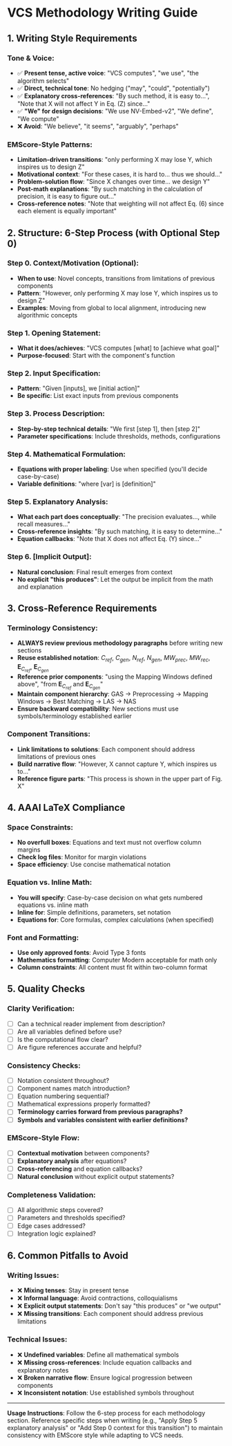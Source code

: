 # **VCS Methodology Writing Guide**

## **1. Writing Style Requirements**

### **Tone & Voice**:
- ✅ **Present tense, active voice**: "VCS computes", "we use", "the algorithm selects"
- ✅ **Direct, technical tone**: No hedging ("may", "could", "potentially")
- ✅ **Explanatory cross-references**: "By such method, it is easy to...", "Note that X will not affect Y in Eq. (Z) since..."
- ✅ **"We" for design decisions**: "We use NV-Embed-v2", "We define", "We compute"
- ❌ **Avoid**: "We believe", "it seems", "arguably", "perhaps"

### **EMScore-Style Patterns**:
- **Limitation-driven transitions**: "only performing X may lose Y, which inspires us to design Z"
- **Motivational context**: "For these cases, it is hard to... thus we should..."
- **Problem-solution flow**: "Since X changes over time... we design Y"
- **Post-math explanations**: "By such matching in the calculation of precision, it is easy to figure out..."
- **Cross-reference notes**: "Note that weighting will not affect Eq. (6) since each element is equally important"

## **2. Structure: 6-Step Process (with Optional Step 0)**

### **Step 0. Context/Motivation (Optional)**:
- **When to use**: Novel concepts, transitions from limitations of previous components
- **Pattern**: "However, only performing X may lose Y, which inspires us to design Z"
- **Examples**: Moving from global to local alignment, introducing new algorithmic concepts

### **Step 1. Opening Statement**:
- **What it does/achieves**: "VCS computes [what] to [achieve what goal]"
- **Purpose-focused**: Start with the component's function

### **Step 2. Input Specification**:
- **Pattern**: "Given [inputs], we [initial action]"
- **Be specific**: List exact inputs from previous components

### **Step 3. Process Description**:
- **Step-by-step technical details**: "We first [step 1], then [step 2]"
- **Parameter specifications**: Include thresholds, methods, configurations

### **Step 4. Mathematical Formulation**:
- **Equations with proper labeling**: Use when specified (you'll decide case-by-case)
- **Variable definitions**: "where [var] is [definition]"

### **Step 5. Explanatory Analysis**:
- **What each part does conceptually**: "The precision evaluates..., while recall measures..."
- **Cross-reference insights**: "By such matching, it is easy to determine..."
- **Equation callbacks**: "Note that X does not affect Eq. (Y) since..."

### **Step 6. [Implicit Output]**:
- **Natural conclusion**: Final result emerges from context
- **No explicit "this produces"**: Let the output be implicit from the math and explanation

## **3. Cross-Reference Requirements**

### **Terminology Consistency**:
- **ALWAYS review previous methodology paragraphs** before writing new sections
- **Reuse established notation**: $C_{ref}$, $C_{gen}$, $N_{ref}$, $N_{gen}$, $MW_{prec}$, $MW_{rec}$, $\mathbf{E}_{C_{ref}}$, $\mathbf{E}_{C_{gen}}$
- **Reference prior components**: "using the Mapping Windows defined above", "from $\mathbf{E}_{C_{ref}}$ and $\mathbf{E}_{C_{gen}}$"
- **Maintain component hierarchy**: GAS → Preprocessing → Mapping Windows → Best Matching → LAS → NAS
- **Ensure backward compatibility**: New sections must use symbols/terminology established earlier

### **Component Transitions**:
- **Link limitations to solutions**: Each component should address limitations of previous ones
- **Build narrative flow**: "However, X cannot capture Y, which inspires us to..."
- **Reference figure parts**: "This process is shown in the upper part of Fig. X"

## **4. AAAI LaTeX Compliance**

### **Space Constraints**:
- **No overfull boxes**: Equations and text must not overflow column margins
- **Check log files**: Monitor for margin violations
- **Space efficiency**: Use concise mathematical notation

### **Equation vs. Inline Math**:
- **You will specify**: Case-by-case decision on what gets numbered equations vs. inline math
- **Inline for**: Simple definitions, parameters, set notation
- **Equations for**: Core formulas, complex calculations (when specified)

### **Font and Formatting**:
- **Use only approved fonts**: Avoid Type 3 fonts
- **Mathematics formatting**: Computer Modern acceptable for math only
- **Column constraints**: All content must fit within two-column format

## **5. Quality Checks**

### **Clarity Verification**:
- [ ] Can a technical reader implement from description?
- [ ] Are all variables defined before use?
- [ ] Is the computational flow clear?
- [ ] Are figure references accurate and helpful?

### **Consistency Checks**:
- [ ] Notation consistent throughout?
- [ ] Component names match introduction?
- [ ] Equation numbering sequential?
- [ ] Mathematical expressions properly formatted?
- [ ] **Terminology carries forward from previous paragraphs?**
- [ ] **Symbols and variables consistent with earlier definitions?**

### **EMScore-Style Flow**:
- [ ] **Contextual motivation** between components?
- [ ] **Explanatory analysis** after equations?
- [ ] **Cross-referencing** and equation callbacks?
- [ ] **Natural conclusion** without explicit output statements?

### **Completeness Validation**:
- [ ] All algorithmic steps covered?
- [ ] Parameters and thresholds specified?
- [ ] Edge cases addressed?
- [ ] Integration logic explained?

## **6. Common Pitfalls to Avoid**

### **Writing Issues**:
- ❌ **Mixing tenses**: Stay in present tense
- ❌ **Informal language**: Avoid contractions, colloquialisms
- ❌ **Explicit output statements**: Don't say "this produces" or "we output"
- ❌ **Missing transitions**: Each component should address previous limitations

### **Technical Issues**:
- ❌ **Undefined variables**: Define all mathematical symbols
- ❌ **Missing cross-references**: Include equation callbacks and explanatory notes
- ❌ **Broken narrative flow**: Ensure logical progression between components
- ❌ **Inconsistent notation**: Use established symbols throughout

---

**Usage Instructions**: Follow the 6-step process for each methodology section. Reference specific steps when writing (e.g., "Apply Step 5 explanatory analysis" or "Add Step 0 context for this transition") to maintain consistency with EMScore style while adapting to VCS needs.